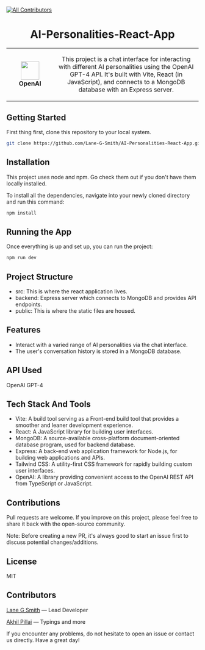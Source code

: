 #

<!-- ALL-CONTRIBUTORS-BADGE:START - Do not remove or modify this section -->

[![All Contributors](https://img.shields.io/badge/all_contributors-2-orange.svg?style=flat-square)](#contributors-)

<!-- ALL-CONTRIBUTORS-BADGE:END -->

<h1 align="center">AI-Personalities-React-App</h1>
<table align="center">
  <tr>
    <td align="center" height="108" width="108">
        <img     src=""
        width="48"
        height="48"
        />
        <br /><strong>OpenAI</strong>
    </td>
    <td align="center" height="108">
      <p align="center">This project is a chat interface for interacting with different AI personalities using the OpenAI GPT-4 API. It's built with Vite, React (in JavaScript), and connects to a MongoDB database with an Express server.
      </p>
     </td>
   </tr>
 </table>

## Getting Started

First thing first, clone this repository to your local system.

```sh
git clone https://github.com/Lane-G-Smith/AI-Personalities-React-App.git
```

## Installation

This project uses node and npm. Go check them out if you don't have them locally installed.

To install all the dependencies, navigate into your newly cloned directory and run this command:

```sh
npm install
```

## Running the App

Once everything is up and set up, you can run the project:

```sh
npm run dev
```

## Project Structure

- src: This is where the react application lives.
- backend: Express server which connects to MongoDB and provides API endpoints.
- public: This is where the static files are housed.

## Features

- Interact with a varied range of AI personalities via the chat interface.
- The user's conversation history is stored in a MongoDB database.

## API Used

OpenAI GPT-4

## Tech Stack And Tools

- Vite: A build tool serving as a Front-end build tool that provides a smoother and leaner development experience.
- React: A JavaScript library for building user interfaces.
- MongoDB: A source-available cross-platform document-oriented database program, used for backend database.
- Express: A back-end web application framework for Node.js, for building web applications and APIs.
- Tailwind CSS: A utility-first CSS framework for rapidly building custom user interfaces.
- OpenAI: A library providing convenient access to the OpenAI REST API from TypeScript or JavaScript.

## Contributions

Pull requests are welcome. If you improve on this project, please feel free to share it back with the open-source community.

Note: Before creating a new PR, it's always good to start an issue first to discuss potential changes/additions.

## License

MIT

## Contributors

[Lane G Smith](https://github.com/Lane-G-Smith) — Lead Developer

[Akhil Pillai](https://akpi.is-a.dev/) — Typings and more

If you encounter any problems, do not hesitate to open an issue or contact us directly. Have a great day!
